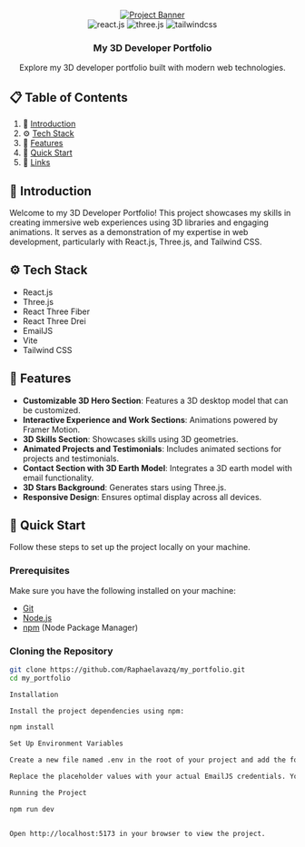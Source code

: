 <div align="center">
  <br />
  <a href="https://youtu.be/0fYi8SGA20k?feature=shared" target="_blank">
    <img src="https://github.com/adrianhajdin/project_3D_developer_portfolio/assets/151519281/4722160a-8e61-403f-a905-728feae1f7e6" alt="Project Banner">
  </a>
  <br />

  <div>
    <img src="https://img.shields.io/badge/-React_JS-black?style=for-the-badge&logoColor=white&logo=react&color=61DAFB" alt="react.js" />
    <img src="https://img.shields.io/badge/-Three_JS-black?style=for-the-badge&logoColor=white&logo=threedotjs&color=000000" alt="three.js" />
    <img src="https://img.shields.io/badge/-Tailwind_CSS-black?style=for-the-badge&logoColor=white&logo=tailwindcss&color=06B6D4" alt="tailwindcss" />
  </div>

  <h3 align="center">My 3D Developer Portfolio</h3>

  <div align="center">
    Explore my 3D developer portfolio built with modern web technologies. 
  </div>
</div>

## 📋 Table of Contents

1. 🤖 [Introduction](#introduction)
2. ⚙️ [Tech Stack](#tech-stack)
3. 🔋 [Features](#features)
4. 🤸 [Quick Start](#quick-start)
5. 🔗 [Links](#links)

## <a name="introduction">🤖 Introduction</a>

Welcome to my 3D Developer Portfolio! This project showcases my skills in creating immersive web experiences using 3D libraries and engaging animations. It serves as a demonstration of my expertise in web development, particularly with React.js, Three.js, and Tailwind CSS.

## <a name="tech-stack">⚙️ Tech Stack</a>

- React.js
- Three.js
- React Three Fiber
- React Three Drei
- EmailJS
- Vite
- Tailwind CSS

## <a name="features">🔋 Features</a>

- **Customizable 3D Hero Section**: Features a 3D desktop model that can be customized.
- **Interactive Experience and Work Sections**: Animations powered by Framer Motion.
- **3D Skills Section**: Showcases skills using 3D geometries.
- **Animated Projects and Testimonials**: Includes animated sections for projects and testimonials.
- **Contact Section with 3D Earth Model**: Integrates a 3D earth model with email functionality.
- **3D Stars Background**: Generates stars using Three.js.
- **Responsive Design**: Ensures optimal display across all devices.

## <a name="quick-start">🤸 Quick Start</a>

Follow these steps to set up the project locally on your machine.

### Prerequisites

Make sure you have the following installed on your machine:

- [Git](https://git-scm.com/)
- [Node.js](https://nodejs.org/en)
- [npm](https://www.npmjs.com/) (Node Package Manager)

### Cloning the Repository

```bash
git clone https://github.com/Raphaelavazq/my_portfolio.git
cd my_portfolio

Installation

Install the project dependencies using npm:

npm install

Set Up Environment Variables

Create a new file named .env in the root of your project and add the following content:

Replace the placeholder values with your actual EmailJS credentials. You can obtain these credentials by signing up on the EmailJS website.

Running the Project

npm run dev


Open http://localhost:5173 in your browser to view the project.



